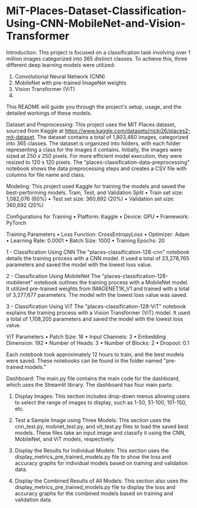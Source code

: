 # MiT-Places-Dataset-Classification-Using-CNN-MobileNet-and-Vision-Transformer

Introduction:
This project is focused on a classification task involving over 1 million images categorized into 365 distinct classes. To achieve this, three different deep learning models were utilized:
1.	Convolutional Neural Network (CNN)
2.	MobileNet with pre-trained ImageNet weights
3.	Vision Transformer (ViT)
4.	
This README will guide you through the project's setup, usage, and the detailed workings of these models.

Dataset and Preprocessing:
This project uses the MIT Places dataset, sourced from Kaggle at https://www.kaggle.com/datasets/nickj26/places2-mit-dataset. The dataset contains a total of 1,803,460 images, categorized into 365 classes.
The dataset is organized into folders, with each folder representing a class for the images it contains.
Initially, the images were sized at 250 x 250 pixels. For more efficient model execution, they were resized to 120 x 120 pixels.
The "places-classification-data-preprocessing" notebook shows the data preprocessing steps and creates a CSV file with columns for file name and class.

Modeling:
This project used Kaggle for training the models and saved the best-performing models.
Train, Test, and Validation Split
•	Train set size: 1,082,076 (60%)
•	Test set size: 360,692 (20%)
•	Validation set size: 360,692 (20%)

Configurations for Training
•	Platform: Kaggle
•	Device: GPU
•	Framework: PyTorch

Training Parameters
•	Loss Function: CrossEntropyLoss
•	Optimizer: Adam
•	Learning Rate: 0.0001
•	Batch Size: 1000
•	Training Epochs: 20

1 - Classification Using CNN
The "places-classification-128-cnn" notebook details the training process with a CNN model. It used a total of 23,278,765 parameters and saved the model with the lowest loss value.

2 - Classification Using MobileNet
The "places-classification-128-mobilenet" notebook outlines the training process with a MobileNet model. It utilized pre-trained weights from IMAGENET1K_V1 and trained with a total of 3,277,677 parameters. The model with the lowest loss value was saved.

3 - Classification Using ViT
The "places-classification-128-ViT" notebook explains the training process with a Vision Transformer (ViT) model. It used a total of 1,108,205 parameters and saved the model with the lowest loss value.

ViT Parameters
•	Patch Size: 16
•	Input Channels: 3
•	Embedding Dimension: 192
•	Number of Heads: 3
•	Number of Blocks: 2
•	Dropout: 0.1

Each notebook took approximately 12 hours to train, and the best models were saved. These notebooks can be found in the folder named "pre-trained models."


Dashboard:
The main.py file contains the main code for the dashboard, which uses the Streamlit library. The dashboard has four main parts:
1.	Display Images: This section includes drop-down menus allowing users to select the range of images to display, such as 1-50, 51-100, 101-150, etc.

2.	Test a Sample Image using Three Models: This section uses the cnn_test.py, mobnet_test.py, and vit_test.py files to load the saved best models. These files take an input image and classify it using the CNN, MobileNet, and ViT models, respectively.

3.	Display the Results for Individual Models: This section uses the display_metrics_pre_trained_models.py file to show the loss and accuracy graphs for individual models based on training and validation data.

4.	Display the Combined Results of All Models: This section also uses the display_metrics_pre_trained_models.py file to display the loss and accuracy graphs for the combined models based on training and validation data.

